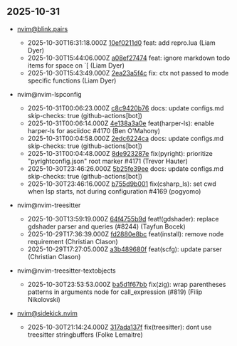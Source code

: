 ## 2025-10-31

* nvim@blink.pairs
  - 2025-10-30T16:31:18.000Z [10ef0211d0](https://github.com/Saghen/blink.pairs/commit/10ef0211d0aab65f6fc345db7da7574def53b763) feat: add repro.lua (Liam Dyer)
  - 2025-10-30T15:44:06.000Z [a08ef27474](https://github.com/Saghen/blink.pairs/commit/a08ef274742d66ac48f35a97ac11d8d207457b60) feat: ignore markdown todo items for space on `[ (Liam Dyer)
  - 2025-10-30T15:43:49.000Z [2ea23a5f4c](https://github.com/Saghen/blink.pairs/commit/2ea23a5f4cb9c0505422368b3a1eeea7143d8577) fix: ctx not passed to mode specific functions (Liam Dyer)

* nvim@nvim-lspconfig
  - 2025-10-31T00:06:23.000Z [c8c9420b76](https://github.com/neovim/nvim-lspconfig/commit/c8c9420b7676caf14e1e1d96caed204a81ba860f) docs: update configs.md skip-checks: true (github-actions[bot])
  - 2025-10-31T00:06:14.000Z [4e138a3a0e](https://github.com/neovim/nvim-lspconfig/commit/4e138a3a0ed1c97d8241ddb0f2eeedfd9fe6cb9b) feat(harper-ls): enable harper-ls for asciidoc #4170 (Ben O'Mahony)
  - 2025-10-31T00:04:58.000Z [2edc6224ca](https://github.com/neovim/nvim-lspconfig/commit/2edc6224caf4f2564a852c2b85d91fd8c40b95c2) docs: update configs.md skip-checks: true (github-actions[bot])
  - 2025-10-31T00:04:48.000Z [8de923287e](https://github.com/neovim/nvim-lspconfig/commit/8de923287e5005bcbacff8cbdebe1aa9aadc6939) fix(pyright): prioritize "pyrightconfig.json" root marker #4171 (Trevor Hauter)
  - 2025-10-30T23:46:26.000Z [5b25fe39ee](https://github.com/neovim/nvim-lspconfig/commit/5b25fe39ee95bc4a8c335e2a5e19c136a88f1ac0) docs: update configs.md skip-checks: true (github-actions[bot])
  - 2025-10-30T23:46:16.000Z [b755d9b001](https://github.com/neovim/nvim-lspconfig/commit/b755d9b0016ec6cf0aad4cd5b3229109550da7f4) fix(csharp_ls): set cwd when lsp starts, not during configuration #4169 (pogyomo)

* nvim@nvim-treesitter
  - 2025-10-30T13:59:19.000Z [64f4755b9d](https://github.com/nvim-treesitter/nvim-treesitter/commit/64f4755b9d6ea9008265b09eb79fd91727311682) feat!(gdshader): replace gdshader parser and queries (#8244) (Tayfun Bocek)
  - 2025-10-29T17:36:39.000Z [fd2880e8bc](https://github.com/nvim-treesitter/nvim-treesitter/commit/fd2880e8bc2c39eade94a4d329df3a14e603136d) feat(install): remove node requirement (Christian Clason)
  - 2025-10-29T17:27:05.000Z [a3b489680f](https://github.com/nvim-treesitter/nvim-treesitter/commit/a3b489680f2fc0620e1025584f72e90a1fa6eb3b) feat(scfg): update parser (Christian Clason)

* nvim@nvim-treesitter-textobjects
  - 2025-10-30T23:53:53.000Z [ba5d1f67bb](https://github.com/nvim-treesitter/nvim-treesitter-textobjects/commit/ba5d1f67bbddd451f070dc059b7a810756df8024) fix(zig): wrap parentheses patterns in arguments node for call_expression (#819) (Filip Nikolovski)

* nvim@sidekick.nvim
  - 2025-10-30T21:14:24.000Z [317ada137f](https://github.com/folke/sidekick.nvim/commit/317ada137f2b34cccc872b68f0a29d987cbce438) fix(treesitter): dont use treesitter stringbuffers (Folke Lemaitre)